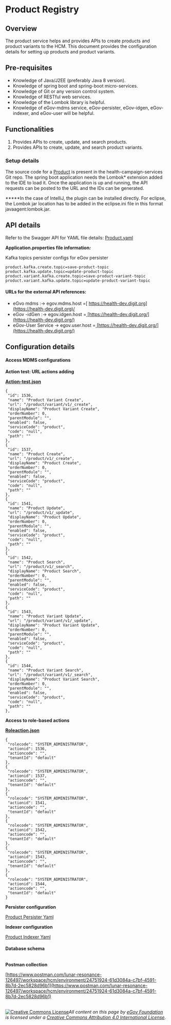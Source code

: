 # Product Registry

## Overview

The product service helps and provides APIs to create products and product variants to the HCM. This document provides the configuration details for setting up products and product variants.

## Pre-requisites

* Knowledge of Java/J2EE (preferably Java 8 version).
* Knowledge of spring boot and spring-boot micro-services.
* Knowledge of Git or any version control system.
* Knowledge of RESTful web services.
* Knowledge of the Lombok library is helpful.
* Knowledge of eGov-mdms service, eGov-persister, eGov-idgen, eGov-indexer, and eGov-user will be helpful.

## Functionalities

1. Provides APIs to create, update, and search products.
2. Provides APIs to create, update, and search product variants.

### Setup details

The source code for a [Product](https://github.com/egovernments/health-campaign-services/tree/v1.1.0/health-services/product) is present in the health-campaign-services Git repo. The spring boot application needs the Lombok\* extension added to the IDE to load it. Once the application is up and running, the API requests can be posted to the URL and the IDs can be generated.

**\***In the case of IntelliJ, the plugin can be installed directly. For eclipse, the Lombok jar location has to be added in the eclipse.ini file in this format javaagent:lombok.jar.

## API details

Refer to the Swagger API for YAML file details: [Product.yaml](https://github.com/egovernments/health-campaign-services/blob/v1.1.0/docs/health-api-specs/contracts/registries/product.yml)

**Application.properties file information**_**:**_

Kafka topics persister configs for eGov persister

```
product.kafka.create.topic=save-product-topic
product.kafka.update.topic=update-product-topic
product.variant.kafka.create.topic=save-product-variant-topic
product.variant.kafka.update.topic=update-product-variant-topic

```

#### URLs for the external API references:

* eGvo mdms :-> egov.mdms.host =[ https://health-dev.digit.org](https://health-dev.digit.org)/
* eGov -idGen :-> egov.idgen.host =[ ](https://health-dev.digit.org)[https://health-dev.digit.org/](https://health-dev.digit.org/)
* eGov-User Service -> egov.user.host =[ ](https://health-dev.digit.org)[https://health-dev.digit.org/](https://health-dev.digit.org/)

## Configuration details

#### Access MDMS configurations

**Action test: URL actions adding**

[**Action-test.json**](https://github.com/egovernments/health-campaign-mdms/blob/v1.1.0/data/default/ACCESSCONTROL-ACTIONS-TEST/actions-test.json)

```
{
 "id": 1536,
 "name": "Product Variant Create",
 "url": "/product/variant/v1/_create",
 "displayName": "Product Variant Create",
 "orderNumber": 0,
 "parentModule": "",
 "enabled": false,
 "serviceCode": "product",
 "code": "null",
 "path": ""
},
{
 "id": 1537,
 "name": "Product Create",
 "url": "/product/v1/_create",
 "displayName": "Product Create",
 "orderNumber": 0,
 "parentModule": "",
 "enabled": false,
 "serviceCode": "product",
 "code": "null",
 "path": ""
},
{
 "id": 1541,
 "name": "Product Update",
 "url": "/product/v1/_update",
 "displayName": "Product Update",
 "orderNumber": 0,
 "parentModule": "",
 "enabled": false,
 "serviceCode": "product",
 "code": "null",
 "path": ""
},
{
 "id": 1542,
 "name": "Product Search",
 "url": "/product/v1/_search",
 "displayName": "Product Search",
 "orderNumber": 0,
 "parentModule": "",
 "enabled": false,
 "serviceCode": "product",
 "code": "null",
 "path": ""
},
{
 "id": 1543,
 "name": "Product Variant Update",
 "url": "/product/variant/v1/_update",
 "displayName": "Product Variant Update",
 "orderNumber": 0,
 "parentModule": "",
 "enabled": false,
 "serviceCode": "product",
 "code": "null",
 "path": ""
},
{
 "id": 1544,
 "name": "Product Variant Search",
 "url": "/product/variant/v1/_search",
 "displayName": "Product Variant Search",
 "orderNumber": 0,
 "parentModule": "",
 "enabled": false,
 "serviceCode": "product",
 "code": "null",
 "path": ""
},

```

**Access to role-based actions**

[**Roleaction.json**](https://github.com/egovernments/health-campaign-mdms/blob/v1.1.0/data/default/ACCESSCONTROL-ROLEACTIONS/roleactions.json)

```
{
 "rolecode": "SYSTEM_ADMINISTRATOR",
 "actionid": 1536,
 "actioncode": "",
 "tenantId": "default"
},
{
 "rolecode": "SYSTEM_ADMINISTRATOR",
 "actionid": 1537,
 "actioncode": "",
 "tenantId": "default"
},
{
 "rolecode": "SYSTEM_ADMINISTRATOR",
 "actionid": 1541,
 "actioncode": "",
 "tenantId": "default"
},
{
 "rolecode": "SYSTEM_ADMINISTRATOR",
 "actionid": 1542,
 "actioncode": "",
 "tenantId": "default"
},
{
 "rolecode": "SYSTEM_ADMINISTRATOR",
 "actionid": 1543,
 "actioncode": "",
 "tenantId": "default"
},
{
 "rolecode": "SYSTEM_ADMINISTRATOR",
 "actionid": 1544,
 "actioncode": "",
 "tenantId": "default"
}
```

**Persister configuration**

[Product Persister Yaml](https://github.com/egovernments/health-campaign-config/blob/v1.1.0/egov-persister/product-persister.yml)

**Indexer configuration**

[Product Indexer Yaml](https://github.com/egovernments/health-campaign-config/blob/v1.1.0/egov-indexer/product-indexer.yml)

#### Database schema

<figure><img src="https://lh6.googleusercontent.com/ON9ysxqa544TPaFSB9Ewhh0q72Wmy6vdaJFH0M2jBVPHeJj-blWUu14V9H0LBsDFg-AqeyGhDwICPxlmFaD8908ldxaqWccVMKuiVf0tO7Y0-O0ymutx5XGkzZgByWBnZMyuNQQ0OtVSWhDaI8UNcO0" alt=""><figcaption></figcaption></figure>

**Postman collection**

[https://www.postman.com/lunar-resonance-126497/workspace/hcm/environment/24751924-61d3084a-c7bf-4591-8b7d-2ec5828d96b1](https://www.postman.com/lunar-resonance-126497/workspace/hcm/environment/24751924-61d3084a-c7bf-4591-8b7d-2ec5828d96b1)

[\
](https://github.com/egovernments/health-campaign-services/blob/demo/health-services/individual/src/main/resources/individual-persister.yml)[![Creative Commons License](https://i.creativecommons.org/l/by/4.0/80x15.png)_​_](http://creativecommons.org/licenses/by/4.0/)_All content on this page by_ [_eGov Foundation_](https://egov.org.in/) _is licensed under a_ [_Creative Commons Attribution 4.0 International License_](http://creativecommons.org/licenses/by/4.0/)_._

